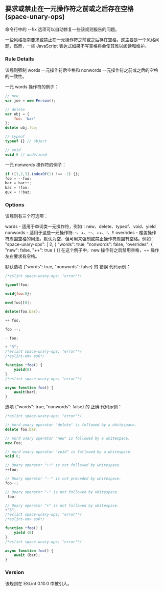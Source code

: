 ## 要求或禁止在一元操作符之前或之后存在空格 (space-unary-ops)

命令行中的 --fix 选项可以自动修复一些该规则报告的问题。

一些风格指南要求或禁止在一元操作符之前或之后存在空格。这主要是一个风格问题，然而，一些 JavaScript 表达式如果不写空格将会使其难以阅读和维护。

### Rule Details
该规则强制 words 一元操作符后空格和 nonwords 一元操作符之前或之后的空格的一致性。

一元 words 操作符的例子：
```js
// new
var joe = new Person();

// delete
var obj = {
    foo: 'bar'
};
delete obj.foo;

// typeof
typeof {} // object

// void
void 0 // undefined
```

一元 nonwords 操作符的例子：
```js
if ([1,2,3].indexOf(1) !== -1) {};
foo = --foo;
bar = bar++;
baz = !foo;
qux = !!baz;
```

### Options
该规则有三个可选项：

words - 适用于单词类一元操作符，例如：new、delete、typeof、void、yield
nonwords - 适用于这些一元操作符: -、+、--、++、!、!!
overrides - 覆盖操作符周围空格的用法。默认为空，但可用来强制或禁止操作符周围有空格。例如：
    "space-unary-ops": [
        2, {
          "words": true,
          "nonwords": false,
          "overrides": {
            "new": false,
            "++": true
          }
    }]
在这个例子中，new 操作符之后禁用空格，++ 操作左右要求有空格。

默认选项 {"words": true, "nonwords": false} 的 错误 代码示例：
```js
/*eslint space-unary-ops: "error"*/

typeof!foo;

void{foo:0};

new[foo][0];

delete(foo.bar);

++ foo;

foo --;

- foo;

+ "3";
/*eslint space-unary-ops: "error"*/
/*eslint-env es6*/

function *foo() {
    yield(0)
}
/*eslint space-unary-ops: "error"*/

async function foo() {
    await(bar);
}
```

选项 {"words": true, "nonwords": false} 的 正确 代码示例：
```js
/*eslint space-unary-ops: "error"*/

// Word unary operator "delete" is followed by a whitespace.
delete foo.bar;

// Word unary operator "new" is followed by a whitespace.
new Foo;

// Word unary operator "void" is followed by a whitespace.
void 0;

// Unary operator "++" is not followed by whitespace.
++foo;

// Unary operator "--" is not preceded by whitespace.
foo--;

// Unary operator "-" is not followed by whitespace.
-foo;

// Unary operator "+" is not followed by whitespace.
+"3";
/*eslint space-unary-ops: "error"*/
/*eslint-env es6*/

function *foo() {
    yield (0)
}
/*eslint space-unary-ops: "error"*/

async function foo() {
    await (bar);
}
```

### Version
该规则在 ESLint 0.10.0 中被引入。
